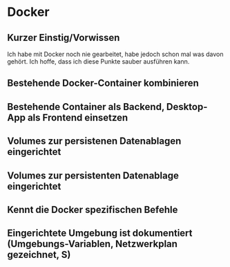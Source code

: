 # Docker

## Kurzer Einstig/Vorwissen

Ich habe mit Docker noch nie gearbeitet, habe jedoch schon mal was davon gehört. Ich hoffe, dass ich diese Punkte sauber ausführen kann.

## Bestehende Docker-Container kombinieren

## Bestehende Container als Backend, Desktop-App als Frontend einsetzen

## Volumes zur persistenen Datenablagen eingerichtet

## Volumes zur persistenten Datenablage eingerichtet

## Kennt die Docker spezifischen Befehle

## Eingerichtete Umgebung ist dokumentiert (Umgebungs-Variablen, Netzwerkplan gezeichnet, S)

